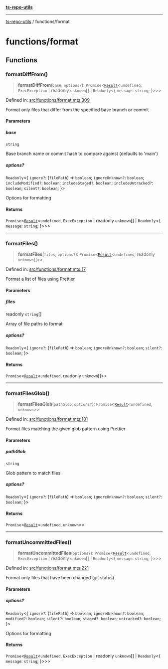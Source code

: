 [**ts-repo-utils**](../README.md)

---

[ts-repo-utils](../README.md) / functions/format

# functions/format

## Functions

### formatDiffFrom()

> **formatDiffFrom**(`base`, `options?`): `Promise`\<[`Result`](../entry-point/README.md#result)\<`undefined`, `ExecException` \| readonly `unknown`[] \| `Readonly`\<\{ `message`: `string`; \}\>\>\>

Defined in: [src/functions/format.mts:309](https://github.com/noshiro-pf/ts-repo-utils/blob/main/src/functions/format.mts#L309)

Format only files that differ from the specified base branch or commit

#### Parameters

##### base

`string`

Base branch name or commit hash to compare against (defaults to
'main')

##### options?

`Readonly`\<\{ `ignore?`: (`filePath`) => `boolean`; `ignoreUnknown?`: `boolean`; `includeModified?`: `boolean`; `includeStaged?`: `boolean`; `includeUntracked?`: `boolean`; `silent?`: `boolean`; \}\>

Options for formatting

#### Returns

`Promise`\<[`Result`](../entry-point/README.md#result)\<`undefined`, `ExecException` \| readonly `unknown`[] \| `Readonly`\<\{ `message`: `string`; \}\>\>\>

---

### formatFiles()

> **formatFiles**(`files`, `options?`): `Promise`\<[`Result`](../entry-point/README.md#result)\<`undefined`, readonly `unknown`[]\>\>

Defined in: [src/functions/format.mts:17](https://github.com/noshiro-pf/ts-repo-utils/blob/main/src/functions/format.mts#L17)

Format a list of files using Prettier

#### Parameters

##### files

readonly `string`[]

Array of file paths to format

##### options?

`Readonly`\<\{ `ignore?`: (`filePath`) => `boolean`; `ignoreUnknown?`: `boolean`; `silent?`: `boolean`; \}\>

#### Returns

`Promise`\<[`Result`](../entry-point/README.md#result)\<`undefined`, readonly `unknown`[]\>\>

---

### formatFilesGlob()

> **formatFilesGlob**(`pathGlob`, `options?`): `Promise`\<[`Result`](../entry-point/README.md#result)\<`undefined`, `unknown`\>\>

Defined in: [src/functions/format.mts:181](https://github.com/noshiro-pf/ts-repo-utils/blob/main/src/functions/format.mts#L181)

Format files matching the given glob pattern using Prettier

#### Parameters

##### pathGlob

`string`

Glob pattern to match files

##### options?

`Readonly`\<\{ `ignore?`: (`filePath`) => `boolean`; `ignoreUnknown?`: `boolean`; `silent?`: `boolean`; \}\>

#### Returns

`Promise`\<[`Result`](../entry-point/README.md#result)\<`undefined`, `unknown`\>\>

---

### formatUncommittedFiles()

> **formatUncommittedFiles**(`options?`): `Promise`\<[`Result`](../entry-point/README.md#result)\<`undefined`, `ExecException` \| readonly `unknown`[] \| `Readonly`\<\{ `message`: `string`; \}\>\>\>

Defined in: [src/functions/format.mts:221](https://github.com/noshiro-pf/ts-repo-utils/blob/main/src/functions/format.mts#L221)

Format only files that have been changed (git status)

#### Parameters

##### options?

`Readonly`\<\{ `ignore?`: (`filePath`) => `boolean`; `ignoreUnknown?`: `boolean`; `modified?`: `boolean`; `silent?`: `boolean`; `staged?`: `boolean`; `untracked?`: `boolean`; \}\>

Options for formatting

#### Returns

`Promise`\<[`Result`](../entry-point/README.md#result)\<`undefined`, `ExecException` \| readonly `unknown`[] \| `Readonly`\<\{ `message`: `string`; \}\>\>\>

